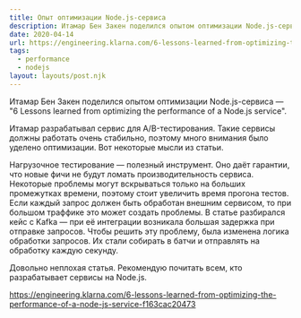 ```yaml
---
title: Опыт оптимизации Node.js-сервиса
description: Итамар Бен Закен поделился опытом оптимизации Node.js-сервиса
date: 2020-04-14
url: https://engineering.klarna.com/6-lessons-learned-from-optimizing-the-performance-of-a-node-js-service-f163cac20473
tags:
  - performance
  - nodejs
layout: layouts/post.njk
---
```

Итамар Бен Закен поделился опытом оптимизации Node.js-сервиса — "6 Lessons learned from optimizing the performance of a Node.js service".

Итамар разрабатывал сервис для A/B-тестирования. Такие сервисы должны работать очень стабильно, поэтому много внимания было уделено оптимизации. Вот некоторые мысли из статьи.

Нагрузочное тестирование — полезный инструмент. Оно даёт гарантии, что новые фичи не будут ломать производительность сервиса. Некоторые проблемы могут вскрываться только на больших промежутках времени, поэтому стоит увеличить время прогона тестов. Если каждый запрос должен быть обработан внешним сервисом, то при большом траффике это может создать проблемы. В статье разбирался кейс с Kafka — при её интеграции возникала большая задержка при отправке запросов. Чтобы решить эту проблему, была изменена логика обработки запросов. Их стали собирать в батчи и отправлять на обработку каждую секунду.

Довольно неплохая статья. Рекомендую почитать всем, кто разрабатывает сервисы на Node.js.

https://engineering.klarna.com/6-lessons-learned-from-optimizing-the-performance-of-a-node-js-service-f163cac20473
